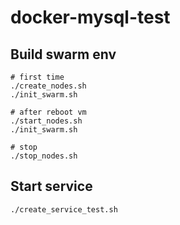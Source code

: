 # docker-mysql-test

## Build swarm env 
```
# first time
./create_nodes.sh
./init_swarm.sh

# after reboot vm
./start_nodes.sh
./init_swarm.sh

# stop 
./stop_nodes.sh

```

## Start service
```
./create_service_test.sh
```

